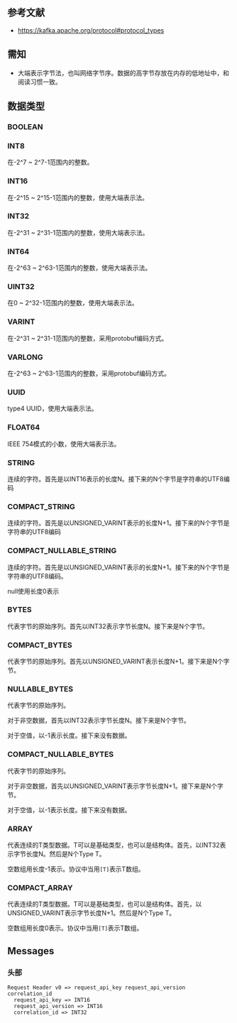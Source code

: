 ## 参考文献
- https://kafka.apache.org/protocol#protocol_types
## 需知
- 大端表示字节法，也叫网络字节序。数据的高字节存放在内存的低地址中，和阅读习惯一致。
## 数据类型
### BOOLEAN
### INT8
在-2^7 ~ 2^7-1范围内的整数。
### INT16
在-2^15 ~ 2^15-1范围内的整数，使用大端表示法。
### INT32
在-2^31 ~ 2^31-1范围内的整数，使用大端表示法。
### INT64
在-2^63 ~ 2^63-1范围内的整数，使用大端表示法。
### UINT32
在0 ~ 2^32-1范围内的整数，使用大端表示法。
### VARINT
在-2^31 ~ 2^31-1范围内的整数，采用protobuf编码方式。
### VARLONG
在-2^63 ~ 2^63-1范围内的整数，采用protobuf编码方式。
### UUID
type4 UUID，使用大端表示法。
### FLOAT64
IEEE 754模式的小数，使用大端表示法。
### STRING
连续的字符。首先是以INT16表示的长度N。接下来的N个字节是字符串的UTF8编码
### COMPACT_STRING
连续的字符。首先是以UNSIGNED_VARINT表示的长度N+1。接下来的N个字节是字符串的UTF8编码
### COMPACT_NULLABLE_STRING
连续的字符。首先是以UNSIGNED_VARINT表示的长度N+1。接下来的N个字节是字符串的UTF8编码。

null使用长度0表示
### BYTES
代表字节的原始序列。首先以INT32表示字节长度N。接下来是N个字节。
### COMPACT_BYTES
代表字节的原始序列。首先以UNSIGNED_VARINT表示长度N+1。接下来是N个字节。
### NULLABLE_BYTES
代表字节的原始序列。

对于非空数据，首先以INT32表示字节长度N。接下来是N个字节。

对于空值，以-1表示长度。接下来没有数据。
### COMPACT_NULLABLE_BYTES
代表字节的原始序列。

对于非空数据，首先以UNSIGNED_VARINT表示字节长度N+1。接下来是N个字节。

对于空值，以-1表示长度。接下来没有数据。
### ARRAY
代表连续的T类型数据。T可以是基础类型，也可以是结构体。首先，以INT32表示字节长度N。然后是N个Type T。

空数组用长度-1表示。协议中当用`[T]`表示T数组。
### COMPACT_ARRAY
代表连续的T类型数据。T可以是基础类型，也可以是结构体。首先，以UNSIGNED_VARINT表示字节长度N+1。然后是N个Type T。

空数组用长度0表示。协议中当用`[T]`表示T数组。

## Messages
### 头部
```
Request Header v0 => request_api_key request_api_version correlation_id 
  request_api_key => INT16
  request_api_version => INT16
  correlation_id => INT32
```
